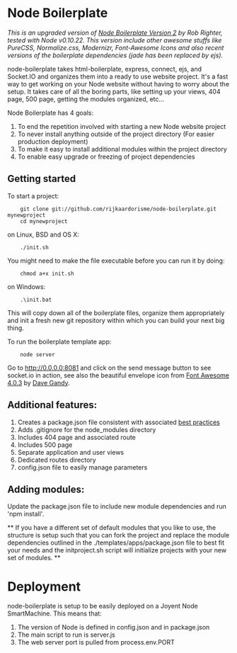 # Node Boilerplate

*This is an upgraded version of [Node Boilerplate Version 2](https://github.com/robrighter/node-boilerplate) by Rob Righter, tested with Node v0.10.22. This version include other awesome stuffs like PureCSS, Normalize.css, Modernizr, Font-Awesome Icons and also recent versions of the boilerplate dependencies (jade has been replaced by ejs).*

node-boilerplate takes html-boilerplate, express, connect, ejs, and Socket.IO and organizes them into a ready to use website project. It's a fast way to get working on your Node website without having to worry about the setup. It takes care of all the boring parts, like setting up your views, 404 page, 500 page, getting the modules organized, etc...

Node Boilerplate has 4 goals:

1. To end the repetition involved with starting a new Node website project
2. To never install anything outside of the project directory (For easier production deployment)
3. To make it easy to install additional modules within the project directory
4. To enable easy upgrade or freezing of project dependencies

## Getting started

To start a project:

		git clone git://github.com/rijkaardorisme/node-boilerplate.git mynewproject
		cd mynewproject

on Linux, BSD and OS X:

		./init.sh

You might need to make the file executable before you can run it by doing:

		chmod a+x init.sh

on Windows:

		.\init.bat

This will copy down all of the boilerplate files, organize them appropriately and init a fresh new git repository within which you can build your next big thing.

To run the boilerplate template app:

		node server

Go to http://0.0.0.0:8081 and click on the send message button to see socket.io in action, see also the beautiful envelope icon from [Font Awesome 4.0.3](http://fontawesome.io) by [Dave Gandy](http://twitter.com/davegandy).

## Additional features:

1. Creates a package.json file consistent with associated [best practices](http://blog.nodejitsu.com/package-dependencies-done-right)
2. Adds .gitignore for the node_modules directory
3. Includes 404 page and associated route
4. Includes 500 page
5. Separate application and user views
6. Dedicated routes directory
7. config.json file to easily manage parameters

## Adding modules:

Update the package.json file to include new module dependencies and run 'npm install'.

** If you have a different set of default modules that you like to use, the structure is setup such that you can fork the project and replace the module dependencies outlined in the ./templates/apps/package.json file to best fit your needs and the initproject.sh script will initialize projects with your new set of modules. **

# Deployment

node-boilerplate is setup to be easily deployed on a Joyent Node SmartMachine. This means that:

1. The version of Node is defined in config.json and in package.json
2. The main script to run is server.js
3. The web server port is pulled from process.env.PORT
